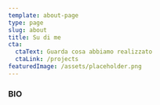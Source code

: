 ```yaml
---
template: about-page
type: page
slug: about
title: Su di me
cta:
  ctaText: Guarda cosa abbiamo realizzato
  ctaLink: /projects
featuredImage: /assets/placeholder.png
---
```

### BIO